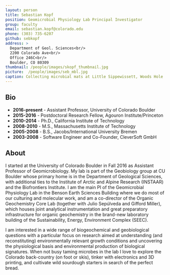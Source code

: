 ```yaml
---
layout: person
title: Sebastian Kopf
position: Geomicrobial Physiology Lab Principal Investigator
group: faculty
email: sebastian.kopf@colorado.edu
phone: (303) 735-6207
github: sebkopf
address: >
  Department of Geol. Sciences<br/>
  2200 Colorado Ave<br/>
  Office 246C<br/>
  Boulder, CO 80309
thumbnail: /people/images/skopf_thumbnail.jpg
picture:  /people/images/seb_mbl.jpg
caption: Collecting microbial mats at Little Sippewissett, Woods Hole
---
```


## Bio

- **2016-present** - Assistant Professor, University of Colorado Boulder
- **2015-2016** - Postdoctoral Research Fellow, Agouron Institute/Princeton
- **2010-2014** - Ph.D., California Institute of Technology
- **2008-2010** - M.S., Massachusetts Institute of Technology
- **2005-2008** - B.S., Jacobs/International University Bremen
- **2003-2008** - Software Engineer and Co-Founder, CleverSoft GmbH

## About

I started at the University of Colorado Boulder in Fall 2016 as Assistant Professor of Geomicrobiology. My lab is part of the Geobiology group at CU Boulder whose primary home is in the Department of Geological Sciences, with additional ties to the Institute of Arctic and Alpine Research (INSTAAR) and the Biofrontiers Institute. I am the main PI of the Geomicrobial Physiology Lab in the Benson Earth Sciences Building where we do most of our culturing and molecular work, and am a co-director of the Organic Geochemistry Core Lab (together with Julio Sepúlveda and Gifford Miller), which houses joint analytical instrumentation and great preparatory infrastructure for organic geochemistry in the brand-new laboratory building of the Sustainability, Energy, Environment Complex (SEEC).

I am interested in a wide range of biogeochemical and geobiological questions with a particular focus on research aimed at understanding (and reconstituting) environmentally relevant growth conditions and uncovering the physiological basis and environmental production of biological signatures. When not busy taming microbes in the lab I love to explore the Colorado back-country (on foot or skis), tinker with electronics and 3D printing, and cultivate wild sourdough starters in search of the perfect bread.
